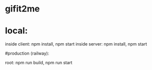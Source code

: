 # gifit2me

# local:

inside client: npm install, npm start
inside server: npm install, npm start

#production (railway):

root: npm run build, npm run start